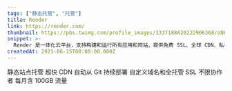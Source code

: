 ```yaml
---
tags: ["静态托管", "托管"]
title: Render
link: https://render.com/
thumbnail: https://pbs.twimg.com/profile_images/1337188620222906368/oNKK_fVe_400x400.jpg
snippet: >-
  Render 是一体化云平台，支持构建和运行所有应用和网站，提供免费 SSL、全球 CDN、私有网络和自动 Git 部署。
createdAt: 2021-06-15T00:00:00.000Z
---
```

静态站点托管
超快 CDN
自动从 Git 持续部署
自定义域名和全托管 SSL
不限协作者
每月含 100GB 流量